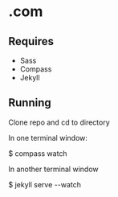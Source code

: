 .com
====

## Requires

* Sass
* Compass
* Jekyll
 

## Running

Clone repo and cd to directory

In one terminal window:

$ compass watch

In another terminal window

$ jekyll serve --watch 
